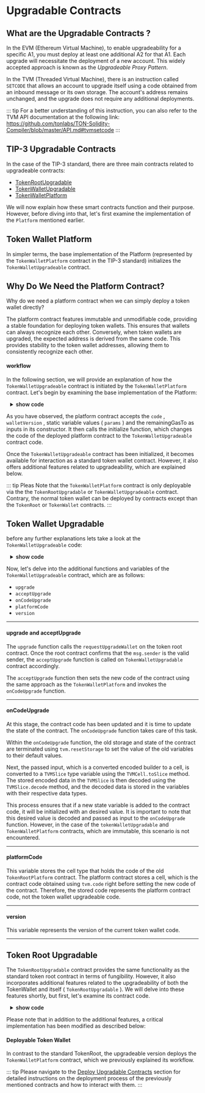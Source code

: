 # Upgradable Contracts

## What are the Upgradable Contracts ?

In the EVM (Ethereum Virtual Machine), to enable upgradeability for a specific A1, you must deploy at least one additional A2 for that A1. Each upgrade will necessitate the deployment of a new account. This widely accepted approach is known as the _Upgradeable Proxy Pattern_.

In the TVM (Threaded Virtual Machine), there is an instruction called  `SETCODE`  that allows an account to upgrade itself using a code obtained from an inbound message or its own storage. The account's address remains unchanged, and the upgrade does not require any additional deployments.

::: tip
For a better understanding of this instruction, you can also refer to the TVM API documentation at the following link:
https://github.com/tonlabs/TON-Solidity-Compiler/blob/master/API.md#tvmsetcode
:::

## TIP-3 Upgradable Contracts

In the case of the TIP-3 standard, there are three main contracts related to upgradeable contracts:

- [TokenRootUpgradable](https://github.com/broxus/tip3/blob/master/contracts/TokenRootUpgradeable.tsol)
- [TokenWalletUpgradable](https://github.com/broxus/tip3/blob/master/contracts/TokenWalletUpgradeable.tsol)
- [TokenWalletPlatform](https://github.com/broxus/tip3/blob/master/contracts/TokenWalletPlatform.tsol)

We will now explain how these smart contracts function and their purpose. However, before diving into that, let's first examine the implementation of the  `Platform`  mentioned earlier.

## Token Wallet Platform

In simpler terms, the base implementation of the Platform (represented by the  `TokenWalletPlatform`  contract in the TIP-3 standard) initializes the  `TokenWalletUpgradeable` contract.

## Why Do We Need the Platform Contract?

Why do we need a platform contract when we can simply deploy a token wallet directly?

The platform contract features immutable and unmodifiable code, providing a stable foundation for deploying token wallets. This ensures that wallets can always recognize each other. Conversely, when token wallets are upgraded, the expected address is derived from the same code. This provides stability to the token wallet addresses, allowing them to consistently recognize each other.

#### workflow

In the following section, we will provide an explanation of how the  `TokenWalletUpgradeable`  contract is initiated by the  `TokenWalletPlatform`  contract.
Let's begin by examining the base implementation of the Platform:

<details>
<summary> show code</summary>

```` solidity
pragma ever-solidity >= 0.57.0;

import "./libraries/TokenMsgFlag.tsol";

/**
 * @dev Theis contract provides an immutable foundation for a wallet
 * token contract that can be updated.
 * It ensures that all wallet addresses are considered to be derived
 * from the same code, regardless of the version of the wallet.
 *
 * We uses the `tvm.buildStateInit` function to create a `StateInit` data cell
 * containing the {TokenWalletPlatform} code and static data. Then
 * use the `tvm.hash` function to compute the hash of the `StateInit` data and
 * convert it to an address.
 */
contract TokenWalletPlatform {
    address static root;
    address static owner;

    /**
     * @dev Contstructor for TokenWalletPlatform.
     * @param walletCode Code of the upgradeable token wallet.
     * @param walletVersion Version of the upgradeable token wallet.
     * @param sender Address of the sender.
     * @param remainingGasTo Address to send remaining gas to.
     *
     * Precondition:
     *   - Caller must be root or sender must be a wallet.
     *
     * Postcondition:
     *  - Deployed upgradeable token wallet or remaining gas is sent
     *    to remainingGasTo.
     */
    constructor(TvmCell walletCode, uint32 walletVersion, address sender, address remainingGasTo)
        public
        functionID(0x15A038FB)
    {
        if (msg.sender == root || (sender.value != 0 && _getExpectedAddress(sender) == msg.sender)) {
           initialize(walletCode, walletVersion, remainingGasTo);
        } else {
            remainingGasTo.transfer({
                value: 0,
                flag: TokenMsgFlag.ALL_NOT_RESERVED + TokenMsgFlag.DESTROY_IF_ZERO,
                bounce: false
            });
        }
    }

    /**
     * @dev Derive wallet address from owner.
     *
     * The function uses the `tvm.hash`, that computes the representation
     * hash of of the wallet `StateInit` data and returns it as a 256-bit unsigned
     * integer, then converted to an address.
     *
     * For string and bytes it computes hash of the tree of cells that contains
     * data but not data itself.
     *
     * This allows the contract to determine the expected address of a wallet
     * based on its owner's address.  See sha256 to count hash of data.
     *
     * @param owner_ Token wallet owner address
     * @return Token wallet address
     */
    function _getExpectedAddress(address owner_) private view returns (address) {
        TvmCell stateInit = tvm.buildStateInit({
            contr: TokenWalletPlatform,
            varInit: {
                root: root,
                owner: owner_
            },
            pubkey: 0,
            code: tvm.code()
        });

        return address(tvm.hash(stateInit));
    }

    /**
     * @dev Initialize the upgradeable token wallet.
     *
     * The initialize function uses the `TvmBuilder` object to building `TvmCell`
     * to store the `root`, `owner`, and `remainingGasTo` addresses, as well
     * as the `walletVersion `and the contract's code.
     * It then sets the contract's code to the provided `walletCode` and calls
     * the {onCodeUpgrade} function with the TvmCell data.
     *
     * The purpose of the initialize function is to set the necessary state and
     * code for the wallet contract. It also triggers the {onCodeUpgrade} function,
     * which can be overridden by derived contracts to handle code upgrades.
     *
     * @param walletCode Code of the upgradeable token wallet.
     * @param walletVersion Version of the upgradeable token wallet.
     * @param remainingGasTo Address to send remaining gas to.
     *
     */
    function initialize(TvmCell walletCode, uint32 walletVersion, address remainingGasTo) private {
        TvmBuilder builder;

        builder.store(root);
        builder.store(owner);
        builder.store(uint128(0));
        builder.store(uint32(0));
        builder.store(walletVersion);
        builder.store(remainingGasTo);

        builder.store(tvm.code());

        tvm.setcode(walletCode);
        tvm.setCurrentCode(walletCode);

        onCodeUpgrade(builder.toCell());
    }

    function onCodeUpgrade(TvmCell data) private {}
}

````
</details>

As you have observed, the platform contract accepts the  `code` ,  `walletVersion` , static variable values ( `params` ) and the remainingGasTo as inputs in its constructor. It then calls the initialize function, which changes the code of the deployed platform contract to the  `TokenWalletUpgradeable`  contract code.

Once the  `TokenWalletUpgradeable`  contract has been initialized, it becomes available for interaction as a standard token wallet contract. However, it also offers additional features related to upgradeability, which are explained below.

::: tip
Pleas Note that the `TokenWalletPlatform` contract is only deployable via the the `TokenRootUpgradable` or `TokenWalletUpgradeable` contract.
Contrary, the normal token wallet can be deployed by contracts except than the `TokenRoot` or `TokenWallet` contracts.
:::

## Token Wallet Upgradable

before any further explanations lets take a look at the `TokenWalletUpgradeable` code:

<details>
<summary> show code</summary>

```` solidity
pragma ever-solidity >= 0.57.0;

pragma AbiHeader expire;
pragma AbiHeader pubkey;

import "./abstract/TokenWalletBurnableByRootBase.tsol";
import "./abstract/TokenWalletBurnableBase.tsol";
import "./abstract/TokenWalletDestroyableBase.tsol";

import "./interfaces/ITokenWalletUpgradeable.tsol";
import "./interfaces/ITokenRootUpgradeable.tsol";
import "./interfaces/IVersioned.tsol";
import "./libraries/TokenErrors.tsol";
import "./libraries/TokenGas.tsol";
import "./libraries/TokenMsgFlag.tsol";
import "./TokenWalletPlatform.tsol";

/**
 * @title Fungible token wallet upgradeable contract.
 *
 * @dev This is an implementation of TokenWallet upgradeable that implements all the
 * required methods of the TIP-3 standard.
 * As well as optional ones: burn and collections.
 *
 * Each token holder has its own instance of token wallet contract.
 * Transfer happens in a decentralized fashion - sender token wallet SHOULD
 * send the specific message to the receiver token wallet. Since token wallets
 * have the same code, it's easy for receiver token wallet to check the correctness
 * of sender token wallet.
*/
contract TokenWalletUpgradeable is
    TokenWalletBurnableBase,
    TokenWalletDestroyableBase,
    TokenWalletBurnableByRootBase,
    ITokenWalletUpgradeable
{

    uint32 version_;
    TvmCell platformCode_;

    /**
     * @dev The constructor has been reverted because it was called in
     * the TokenWalletPlatform. The `revert()` function is used to prevent
     * the contract from executing any further.
     */
    constructor() public {
        revert();
    }

    /**
     * @dev See {SID-supportsInterface}.
     */
    function supportsInterface(bytes4 interfaceID) override external view responsible returns (bool) {
        return { value: 0, flag: TokenMsgFlag.REMAINING_GAS, bounce: false } (
            interfaceID == bytes4(0x3204ec29) ||    // SID
            interfaceID == bytes4(0x4f479fa3) ||    // TIP3TokenWallet
            interfaceID == bytes4(0x2a4ac43e) ||    // ITokenWallet
            interfaceID == bytes4(0x562548ad) ||    // IBurnableTokenWallet
            interfaceID == bytes4(0x0c2ff20d) ||    // IBurnableByRootTokenWallet
            interfaceID == bytes4(0x7edc1d37) ||    // ITokenWalletUpgradeable
            interfaceID == bytes4(0x0f0258aa)       // IDestroyable
        );
    }

    /**
     * @dev See {ITokenWalletUpgradeable-platformCode}.
     */
    function platformCode() override external view responsible returns (TvmCell) {
        return { value: 0, flag: TokenMsgFlag.REMAINING_GAS, bounce: false } platformCode_;
    }

    /**
     * @dev This function is used if the deployment transaction fails, then the unused Evers will be returned to the `remainingGasTo`.
     */
    function onDeployRetry(TvmCell, uint32, address sender, address remainingGasTo)
        external
        view
        functionID(0x15A038FB)
    {
        require(msg.sender == root_ || address(tvm.hash(_buildWalletInitData(sender))) == msg.sender);

        tvm.rawReserve(_reserve(), 0);

        if (remainingGasTo.value != 0 && remainingGasTo != address(this)) {
            remainingGasTo.transfer({
                value: 0,
                flag: TokenMsgFlag.ALL_NOT_RESERVED + TokenMsgFlag.IGNORE_ERRORS,
                bounce: false
            });
        }
    }
    /**
     * @dev Returns the version of the Wallet.
     */
    function version() override external view responsible returns (uint32) {
        return { value: 0, flag: TokenMsgFlag.REMAINING_GAS, bounce: false } version_;
    }

    /**
     * @dev See {ITokenWalletUpgradeable-upgrade}.
     *
     * Sends a request to the {TokenRootUpgradeable} to upgrade the Wallet code to
     * the latest version.
     */
    function upgrade(address remainingGasTo) override external onlyOwner {
        ITokenRootUpgradeable(root_).requestUpgradeWallet{ value: 0, flag: TokenMsgFlag.REMAINING_GAS, bounce: false }(
            version_,
            owner_,
            remainingGasTo
        );
    }

    /**
     * @dev See {ITokenWalletUpgradeable-acceptUpgrade}.
     */
    function acceptUpgrade(TvmCell newCode, uint32 newVersion, address remainingGasTo) override external onlyRoot {
        if (version_ == newVersion) {
            tvm.rawReserve(_reserve(), 0);
            remainingGasTo.transfer({
                value: 0,
                flag: TokenMsgFlag.ALL_NOT_RESERVED + TokenMsgFlag.IGNORE_ERRORS,
                bounce: false
            });
        } else {
            TvmBuilder builder;

            builder.store(root_);
            builder.store(owner_);
            builder.store(balance_);
            builder.store(version_);
            builder.store(newVersion);
            builder.store(remainingGasTo);

            builder.store(platformCode_);

            tvm.setcode(newCode);
            tvm.setCurrentCode(newCode);
            onCodeUpgrade(builder.toCell());
        }
    }
    /**
     * @dev This function rewrites the wallet storage after the code upgrade.
     * @param data - TvmСell with the new wallet storage.
     */
    function onCodeUpgrade(TvmCell data) private {
        tvm.rawReserve(_reserve(), 2);
        tvm.resetStorage();

        uint32 oldVersion;
        address remainingGasTo;

        TvmSlice s = data.toSlice();
        (root_, owner_, balance_, oldVersion, version_, remainingGasTo) = s.decode(
            address,
            address,
            uint128,
            uint32,
            uint32,
            address
        );

        platformCode_ = s.loadRef();

        if (remainingGasTo.value != 0 && remainingGasTo != address(this)) {
            remainingGasTo.transfer({
                value: 0,
                flag: TokenMsgFlag.ALL_NOT_RESERVED + TokenMsgFlag.IGNORE_ERRORS,
                bounce: false
            });
        }
    }
    /**
     * @dev Returns the `TokenGas.TARGET_WALLET_BALANCE` EVER of gas reserved for the current operation.
     */
    function _targetBalance() override internal pure returns (uint128) {
        return TokenGas.TARGET_WALLET_BALANCE;
    }

    /**
     * @dev Implementation of the {TokenRootBase-_buildWalletInitData}.
     *
     * This function builds the init data for the upgradeable wallet.
     * @dev Used in transfer and mint function, for deploy new wallet, when the recipient is not a deployed wallet.
     * @dev It is also used in AcceptTransfer to ensure that the transfer is from a valid wallet.
     * @param walletOwner - owner of the wallet.
     * @return init data cell for the wallet.
     */
    function _buildWalletInitData(address walletOwner) override internal view returns (TvmCell) {
        return tvm.buildStateInit({
            contr: TokenWalletPlatform,
            varInit: {
                root: root_,
                owner: walletOwner
            },
            pubkey: 0,
            code: platformCode_
        });
    }

    /**
     * @dev Deploy new upgradeable TokenWallet.
     */
    function _deployWallet(TvmCell initData, uint128 deployWalletValue, address remainingGasTo)
        override
        internal
        view
        returns (address)
    {
        address wallet = new TokenWalletPlatform {
            stateInit: initData,
            value: deployWalletValue,
            wid: address(this).wid,
            flag: TokenMsgFlag.SENDER_PAYS_FEES
        }(tvm.code(), version_, owner_, remainingGasTo);
        return wallet;
    }
}

````

</details>

Now, let's delve into the additional functions and variables of the  `TokenWalletUpgradeable`  contract, which are as follows:

-  `upgrade`
-  `acceptUpgrade`
-  `onCodeUpgrade`
-  `platformCode`
-  `version`

---

####  upgrade  and  acceptUpgrade
The  `upgrade`  function calls the `requestUpgradeWallet` on the token root contract. Once the root contract confirms that the `msg.sender` is the valid sender, the  `acceptUpgrade`  function is called on `TokenWalletUpgradable` contract accordingly.

The  `acceptUpgrade`  function then sets the new code of the contract using the same approach as the  `TokenWalletPlatform`  and invokes the  `onCodeUpgrade`  function.

---

####  onCodeUpgrade
At this stage, the contract code has been updated and it is time to update the state of the contract. The  `onCodeUpgrade`  function takes care of this task.

Within the  `onCodeUpgrade`  function, the old storage and state of the contract are terminated using  `tvm.resetStorage`  to set the value of the old variables to their default values.

Next, the passed input, which is a converted encoded builder to a cell, is converted to a  `TVMSlice`  type variable using the  `TVMCell.toSlice`  method. The stored encoded data in the  `TVMSlice`  is then decoded using the  `TVMSlice.decode`  method, and the decoded data is stored in the variables with their respective data types.

This process ensures that if a new state variable is added to the contract code, it will be initialized with an desired value. It is important to note that this desired value is decoded and passed as input to the  `onCodeUpgrade`  function. However, in the case of the  `tokenWalletUpgradable`  and  `TokenWalletPlatform`  contracts, which are immutable, this scenario is not encountered.

---

####  platformCode
This variable stores the cell type that holds the code of the old  `TokenRootPlatform`  contract. The platform contract stores a cell, which is the contract code obtained using  `tvm.code`  right before setting the new code of the contract. Therefore, the stored code represents the platform contract code, not the token wallet upgradeable code.

---

####  version
This variable represents the version of the current token wallet code.

---



## Token Root Upgradable

The  `TokenRootUpgradable`  contract provides the same functionality as the standard token root contract in terms of fungibility. However, it also incorporates additional features related to the upgradeability of both the TokenWallet and itself ( `TokenRootUpgradable` ). We will delve into these features shortly, but first, let's examine its contract code.

<details>
<summary> show code</summary>

```` solidity
pragma ever-solidity >= 0.57.0;

pragma AbiHeader expire;
pragma AbiHeader pubkey;

import "./abstract/TokenRootTransferableOwnershipBase.tsol";
import "./abstract/TokenRootBurnPausableBase.tsol";
import "./abstract/TokenRootBurnableByRootBase.tsol";
import "./abstract/TokenRootDisableableMintBase.tsol";

import "./interfaces/ITokenRootUpgradeable.tsol";
import "./interfaces/ITokenWalletUpgradeable.tsol";
import "./interfaces/IVersioned.tsol";
import "./libraries/TokenErrors.tsol";
import "./libraries/TokenMsgFlag.tsol";
import "./libraries/TokenGas.tsol";
import "./TokenWalletPlatform.tsol";


/**
 * @title Fungible token root upgradeable contract.
 *
 * @dev This is an implementation of upgradeable token root that implements
 * all the required methods of the TIP-3 standard.
 */
contract TokenRootUpgradeable is
    TokenRootTransferableOwnershipBase,
    TokenRootBurnPausableBase,
    TokenRootBurnableByRootBase,
    TokenRootDisableableMintBase,
    ITokenRootUpgradeable
{

    uint256 static randomNonce_;
    address static deployer_;

    TvmCell static platformCode_;
    uint32 walletVersion_;


    /**
     * @dev Sets the values for `mintDisabled_`, `burnByRootDisabled_`,`burnPaused_`,
     * and increases the `totalSupply_` if `initialSupply` is not zero.
     *
     * Parameters such as `symbol`, `decimals`, `name`, `rootOwner_` `randomNonce_`
     * `deployer_`, and `platformCode_` are set during contract deployment,
     * and passed as `StateInit` params.
     *
     * Also, the listed parameters, with the exception of `totalSupply_` and
     * `burnPaused_`, are immutable:
     * they can only be set once during construction.
     *
     * @param initialSupplyTo The address for which the initial suplay will be minted.
     * @param initialSupply The Initial amount to be minted.
     * @param deployWalletValue The initial value in EVER of the deploy wallet.
     * @param mintDisabled True If need to disable minting tokens.
     * @param burnByRootDisabled True If need to disabled burning by TokenRoot.
     * @param burnPaused True If need to paused burn.
     * @param remainingGasTo The address of the recipient of the remaining gas
     *        after deploy contract.
     *
     * Preconditions:
     *
     * - The owner of {TokenRoot} can be an external or internal:
     *
     * - If the owner of {TokenRoot} is external, then the message being expanded
     *   must be signed with the same key passed to `StateInit`.
     *
     * - If the owner of {TokenRoot} is internal, then the sender of the message
     *   must be a `deployer_` and the `deployer_` must be an existed address.
     *   Or the `deployer_` can be 0, but in this case the `msg.sender`
     *   must be a equal `rootOwner_` passed to `StateInit`.
    */
    constructor(
        address initialSupplyTo,
        uint128 initialSupply,
        uint128 deployWalletValue,
        bool mintDisabled,
        bool burnByRootDisabled,
        bool burnPaused,
        address remainingGasTo
    )
        public
    {
        if (msg.pubkey() != 0) {
            require(msg.pubkey() == tvm.pubkey() && deployer_.value == 0, TokenErrors.WRONG_ROOT_OWNER);
            tvm.accept();
        } else {
            require(deployer_.value != 0 && msg.sender == deployer_ ||
                    deployer_.value == 0 && msg.sender == rootOwner_, TokenErrors.WRONG_ROOT_OWNER);
        }

        totalSupply_ = 0;
        mintDisabled_ = mintDisabled;
        burnByRootDisabled_ = burnByRootDisabled;
        burnPaused_ = burnPaused;
        walletVersion_ = 1;

        tvm.rawReserve(_targetBalance(), 0);

        if (initialSupplyTo.value != 0 && initialSupply != 0) {
            TvmCell empty;
            _mint(initialSupply, initialSupplyTo, deployWalletValue, remainingGasTo, false, empty);
        } else if (remainingGasTo.value != 0) {
            remainingGasTo.transfer({
                value: 0,
                flag: TokenMsgFlag.ALL_NOT_RESERVED + TokenMsgFlag.IGNORE_ERRORS,
                bounce: false
            });
        }
    }

    /**
     * @dev Implementation of the {SID} interface.
     */
    function supportsInterface(bytes4 interfaceID) override external view responsible returns (bool) {
        return { value: 0, flag: TokenMsgFlag.REMAINING_GAS, bounce: false } (
            interfaceID == bytes4(0x3204ec29) ||    // SID
            interfaceID == bytes4(0x4371d8ed) ||    // TIP3TokenRoot
            interfaceID == bytes4(0x0b1fd263) ||    // ITokenRoot
            interfaceID == bytes4(0x18f7cce4) ||    // IBurnableByRootTokenRoot
            interfaceID == bytes4(0x0095b2fa) ||    // IDisableableMintTokenRoot
            interfaceID == bytes4(0x45c92654) ||    // IBurnPausableTokenRoot
            interfaceID == bytes4(0x376ddffc) ||    // IBurnPausableTokenRoot
            interfaceID == bytes4(0x1df385c6)       // ITransferableOwnership
        );
    }

    /**
     * @dev See {ITokenRootUpgradeable-walletVersion}.
     */
    function walletVersion() override external view responsible returns (uint32) {
        return { value: 0, flag: TokenMsgFlag.REMAINING_GAS, bounce: false } walletVersion_;
    }

    /**
     * @dev See {ITokenRootUpgradeable-platformCode}.
     */
    function platformCode() override external view responsible returns (TvmCell) {
        return { value: 0, flag: TokenMsgFlag.REMAINING_GAS, bounce: false } platformCode_;
    }

    /**
     * @dev See {ITokenRootUpgradeable-requestUpgradeWallet}.
     *
     * Preconditions:
     *  - Sender is a valid wallet.
     *  - `currentVersion` must be not equal to `walletVersion_`.
     *
     * Postcondition:
     *   - If `currentVersion` is not equal to `walletVersion_`, then
     *    the wallet will be upgraded to the new version. Otherwise,
     *    the remaining gas will be transferred to `remainingGasTo`.
     */
    function requestUpgradeWallet(
        uint32 currentVersion,
        address walletOwner,
        address remainingGasTo
    )
        override
        external
    {
        require(msg.sender == _getExpectedWalletAddress(walletOwner), TokenErrors.SENDER_IS_NOT_VALID_WALLET);

        tvm.rawReserve(_reserve(), 0);

        if (currentVersion == walletVersion_) {
            remainingGasTo.transfer({ value: 0, flag: TokenMsgFlag.ALL_NOT_RESERVED });
        } else {
            ITokenWalletUpgradeable(msg.sender).acceptUpgrade{
                value: 0,
                flag: TokenMsgFlag.ALL_NOT_RESERVED,
                bounce: false
            }(
                walletCode_,
                walletVersion_,
                remainingGasTo
            );
        }
    }

    /**
     * @dev See {ITokenRootUpgradeable-setWalletCode}.
     *
     * Preconditions:
     *  - Sender must be the owner of the TokenRoot.
     *
     * Postcondition:
     *  - `walletCode_` is set to `code`.
     *  - `walletVersion_` is incremented.
     */
    function setWalletCode(TvmCell code) override external onlyRootOwner {
        tvm.rawReserve(_targetBalance(), 0);
        walletCode_ = code;
        walletVersion_++;
    }

    /**
     * @dev See {ITokenRootUpgradeable-upgrade}.
     *
     * Precondition:
     *  - Sender must be the owner of the TokenRoot.
     */
    function upgrade(TvmCell code) override external virtual onlyRootOwner {
        TvmBuilder builder;

        builder.store(rootOwner_);
        builder.store(totalSupply_);
        builder.store(decimals_);

        TvmBuilder codes;
        codes.store(walletVersion_);
        codes.store(platformCode_);
        codes.store(walletCode_);

        TvmBuilder naming;
        codes.store(name_);
        codes.store(symbol_);

        TvmBuilder params;
        params.store(mintDisabled_);
        params.store(burnByRootDisabled_);
        params.store(burnPaused_);

        builder.storeRef(naming);
        builder.storeRef(codes);
        builder.storeRef(params);

        tvm.setcode(code);
        tvm.setCurrentCode(code);
        onCodeUpgrade(builder.toCell());
    }

    /**
     * @dev See {ITokenRootUpgradeable-onCodeUpgrade}.
     */
    function onCodeUpgrade(TvmCell data) private { }

    /**
     * @dev Returns the target balance.
     */
    function _targetBalance() override internal pure returns (uint128) {
        return TokenGas.TARGET_ROOT_BALANCE;
    }

    /**
     * @dev Returns the wallet init data for deploy new wallet.
     * @param walletOwner - wallet owner.
     * @return wallet init data cell.
     */
    function _buildWalletInitData(address walletOwner) override internal view returns (TvmCell) {
        return tvm.buildStateInit({
            contr: TokenWalletPlatform,
            varInit: {
                root: address(this),
                owner: walletOwner
            },
            pubkey: 0,
            code: platformCode_
        });
    }

    /**
     * @dev implemetation logic `deployWallet` function.
     * @param initData - wallet init data.
     * @param deployWalletValue - value for deploy wallet.
     * @param remainingGasTo - recipient of remaining gas.
     * @return deployed wallet address.
     *
     * Postcondition:
     *  - Deploy new token wallet.
     */
    function _deployWallet(TvmCell initData, uint128 deployWalletValue, address remainingGasTo)
        override
        internal
        view
        returns (address)
    {
       address tokenWallet = new TokenWalletPlatform {
            stateInit: initData,
            value: deployWalletValue,
            wid: address(this).wid,
            flag: TokenMsgFlag.SENDER_PAYS_FEES
       }(walletCode_, walletVersion_, address(0), remainingGasTo);

       return tokenWallet;
    }

}


````

</details>


Please note that in addition to the additional features, a critical implementation has been modified as described below:

#### Deployable Token Wallet
In contrast to the standard TokenRoot, the upgradeable version deploys the  `TokenWalletPlatform`  contract, which we previously explained its workflow.

::: tip
Please navigate to the [Deploy Upgradable Contracts](../../Deployments/upgradeableContracts.md) section for detailed instructions on the deployment process of the previously mentioned contracts and how to interact with them.
:::

<style>

details {
  background-color: var(--vp-c-bg-mute);
  transition: background-color 0.1s;
  border: 1px solid var(--vp-c-divider);
  border-radius: 8px;
  font-weight: 600;
  cursor : pointer;
  padding-left : 10px;
}
</style>
